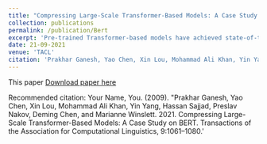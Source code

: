 ```yaml
---
title: "Compressing Large-Scale Transformer-Based Models: A Case Study on BERT"
collection: publications
permalink: /publication/Bert
excerpt: 'Pre-trained Transformer-based models have achieved state-of-the-art performance for various Natural Language Processing (NLP) tasks. However, these models often have billions of parameters, and thus are too resource- hungry and computation-intensive to suit low- capability devices or applications with strict latency requirements. One potential remedy for this is model compression, which has attracted considerable research attention. Here, we summarize the research in compressing Transformers, focusing on the especially popular BERT model. In particular, we survey the state of the art in compression for BERT, we clarify the current best practices for compressing large-scale Transformer models, and we provide insights into the workings of various methods. Our categorization and analysis also shed light on promising future research directions for achieving lightweight, accurate, and generic NLP models.'
date: 21-09-2021
venue: 'TACL'
citation: 'Prakhar Ganesh, Yao Chen, Xin Lou, Mohammad Ali Khan, Yin Yang, Hassan Sajjad, Preslav Nakov, Deming Chen, and Marianne Winslett. 2021. Compressing Large-Scale Transformer-Based Models: A Case Study on BERT. Transactions of the Association for Computational Linguistics, 9:1061–1080.'
---
```

This paper 
[Download paper here](https://aclanthology.org/2021.tacl-1.63)

Recommended citation: Your Name, You. (2009). "Prakhar Ganesh, Yao Chen, Xin Lou, Mohammad Ali Khan, Yin Yang, Hassan Sajjad, Preslav Nakov, Deming Chen, and Marianne Winslett. 2021. Compressing Large-Scale Transformer-Based Models: A Case Study on BERT. Transactions of the Association for Computational Linguistics, 9:1061–1080.'
